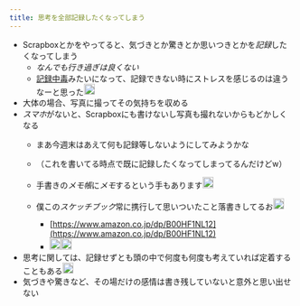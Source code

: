 ```yaml
---
title: 思考を全部記録したくなってしまう
---
```


* Scrapboxとかをやってると、気づきとか驚きとか思いつきとかを*記録*したくなってしまう
  * *なんでも行き過ぎは良くない*
  * [記録中毒](%E8%A8%98%E9%8C%B2%E4%B8%AD%E6%AF%92.md)みたいになって、記録できない時にストレスを感じるのは違うなーと思った<img src='https://scrapbox.io/api/pages/blu3mo-public/blu3mo/icon' alt='blu3mo.icon' height="19.5"/>
* 大体の場合、写真に撮ってその気持ちを収める
* *スマホ*がないと、Scrapboxにも書けないし写真も撮れないからもどかしくなる
  * まあ今週末はあえて何も記録等しないようにしてみようかな
  * （これを書いてる時点で既に記録したくなってしまってるんだけどw）
  * 手書きの*メモ帳*に*メモ*するという手もあります<img src='https://scrapbox.io/api/pages/blu3mo-public/takker/icon' alt='takker.icon' height="19.5"/>
  * 僕この*スケッチブック*常に携行して思いついたこと落書きしてるお<img src='https://scrapbox.io/api/pages/blu3mo-public/rickshinmi/icon' alt='rickshinmi.icon' height="19.5"/>

    * [https://www.amazon.co.jp/dp/B00HF1NL12](https://www.amazon.co.jp/dp/B00HF1NL12)
    * <img src='https://scrapbox.io/api/pages/icons/なるほど/icon' alt='/icons/なるほど.icon' height="19.5"/><img src='https://scrapbox.io/api/pages/blu3mo-public/blu3mo/icon' alt='blu3mo.icon' height="19.5"/>
* 思考に関しては、記録せずとも頭の中で何度も何度も考えていれば定着することもある<img src='https://scrapbox.io/api/pages/blu3mo-public/takker/icon' alt='takker.icon' height="19.5"/>
* 気づきや驚きなど、その場だけの感情は書き残していないと意外と思い出せない
